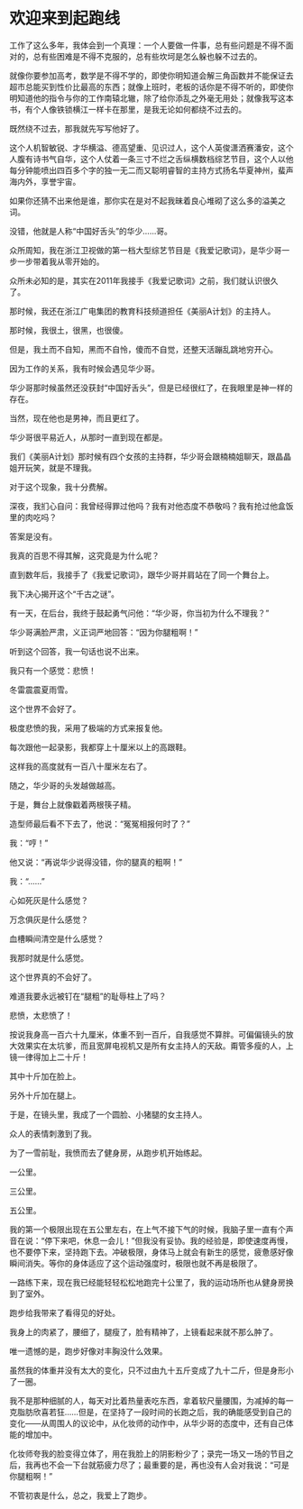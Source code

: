# 欢迎来到起跑线

工作了这么多年，我体会到一个真理：一个人要做一件事，总有些问题是不得不面对的，总有些困难是不得不克服的，总有些坎坷是怎么躲也躲不过去的。 

就像你要参加高考，数学是不得不学的，即使你明知道会解三角函数并不能保证去超市总能买到性价比最高的东西；就像上班时，老板的话你是不得不听的，即使你明知道他的指令与你的工作南辕北辙，除了给你添乱之外毫无用处；就像我写这本书，有个人像铁锁横江一样卡在那里，是我无论如何都绕不过去的。 

既然绕不过去，那我就先写写他好了。 

这个人机智敏锐、才华横溢、德高望重、见识过人，这个人英俊潇洒赛潘安，这个人腹有诗书气自华，这个人仗着一条三寸不烂之舌纵横数档综艺节目，这个人以他每分钟能喷出四百多个字的独一无二而又聪明睿智的主持方式扬名华夏神州，蜚声海内外，享誉宇宙。 

如果你还猜不出来他是谁，那你实在是对不起我昧着良心堆砌了这么多的溢美之词。 

没错，他就是人称“中国好舌头”的华少……哥。 

众所周知，我在浙江卫视做的第一档大型综艺节目是《我爱记歌词》，是华少哥一步一步带着我从零开始的。 

众所未必知的是，其实在2011年我接手《我爱记歌词》之前，我们就认识很久了。 

那时候，我还在浙江广电集团的教育科技频道担任《美丽A计划》的主持人。 

那时候，我很土，很黑，也很傻。 

但是，我土而不自知，黑而不自怜，傻而不自觉，还整天活蹦乱跳地穷开心。 

因为工作的关系，我有时候会遇见华少哥。 

华少哥那时候虽然还没获封“中国好舌头”，但是已经很红了，在我眼里是神一样的存在。 

当然，现在他也是男神，而且更红了。 

华少哥很平易近人，从那时一直到现在都是。 

我们《美丽A计划》那时候有四个女孩的主持群，华少哥会跟楠楠姐聊天，跟晶晶姐开玩笑，就是不理我。 

对于这个现象，我十分费解。 

深夜，我扪心自问：我曾经得罪过他吗？我有对他态度不恭敬吗？我有抢过他盒饭里的肉吃吗？ 

答案是没有。 

我真的百思不得其解，这究竟是为什么呢？ 

直到数年后，我接手了《我爱记歌词》，跟华少哥并肩站在了同一个舞台上。 

我下决心揭开这个“千古之谜”。 

有一天，在后台，我终于鼓起勇气问他：“华少哥，你当初为什么不理我？” 

华少哥满脸严肃，义正词严地回答：“因为你腿粗啊！” 

听到这个回答，我一句话也说不出来。 

我只有一个感觉：悲愤！ 

冬雷震震夏雨雪。 

这个世界不会好了。 

极度悲愤的我，采用了极端的方式来报复他。 

每次跟他一起录影，我都穿上十厘米以上的高跟鞋。 

这样我的高度就有一百八十厘米左右了。 

随之，华少哥的头发越做越高。 

于是，舞台上就像戳着两根筷子精。 

造型师最后看不下去了，他说：“冤冤相报何时了？” 

我：“哼！” 

他又说：“再说华少说得没错，你的腿真的粗啊！” 

我：“……” 

心如死灰是什么感觉？ 

万念俱灰是什么感觉？ 

血槽瞬间清空是什么感觉？ 

我那时就是什么感觉。 

这个世界真的不会好了。 

难道我要永远被钉在“腿粗”的耻辱柱上了吗？ 

悲愤，太悲愤了！ 

按说我身高一百六十九厘米，体重不到一百斤，自我感觉不算胖。可偏偏镜头的放大效果实在太坑爹，而且宽屏电视机又是所有女主持人的天敌。甭管多瘦的人，上镜一律得加上二十斤！ 

其中十斤加在脸上。 

另外十斤加在腿上。 

于是，在镜头里，我成了一个圆脸、小猪腿的女主持人。 

众人的表情刺激到了我。 

为了一雪前耻，我愤而去了健身房，从跑步机开始练起。 

一公里。 

三公里。 

五公里。 

我的第一个极限出现在五公里左右，在上气不接下气的时候，我脑子里一直有个声音在说：“停下来吧，休息一会儿！”但我没有妥协。我的经验是，即使速度再慢，也不要停下来，坚持跑下去。冲破极限，身体马上就会有新生的感觉，疲惫感好像瞬间消失。等你的身体适应了这个运动强度时，极限也就不再是极限了。 

一路练下来，现在我已经能轻轻松松地跑完十公里了，我的运动场所也从健身房换到了室外。 

跑步给我带来了看得见的好处。 

我身上的肉紧了，腰细了，腿瘦了，脸有精神了，上镜看起来就不那么肿了。 

唯一遗憾的是，跑步好像对丰胸没什么效果。 

虽然我的体重并没有太大的变化，只不过由九十五斤变成了九十二斤，但是身形小了一圈。 

我不是那种细腻的人，每天对比着热量表吃东西，拿着软尺量腰围，为减掉的每一克脂肪欣喜若狂……但是，在坚持了一段时间的长跑之后，我的确能感受到自己的变化——从周围人的议论中，从化妆师的动作中，从华少哥的态度中，还有自己体能的增加中。 

化妆师夸我的脸变得立体了，用在我脸上的阴影粉少了；录完一场又一场的节目之后，我再也不会一下台就筋疲力尽了；最重要的是，再也没有人会对我说：“可是你腿粗啊！” 

不管初衷是什么，总之，我爱上了跑步。